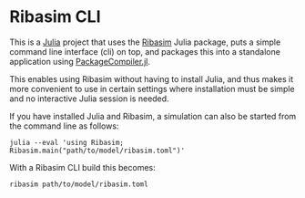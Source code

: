 # Ribasim CLI

This is a [Julia](https://julialang.org/) project that uses the
[Ribasim](https://github.com/Deltares/Ribasim) Julia package, puts a simple command line
interface (cli) on top, and packages this into a standalone application using
[PackageCompiler.jl](https://github.com/JuliaLang/PackageCompiler.jl).

This enables using Ribasim without having to install Julia, and thus makes it more
convenient to use in certain settings where installation must be simple and no interactive
Julia session is needed.

If you have installed Julia and Ribasim, a simulation can also be started from the command
line as follows:

```
julia --eval 'using Ribasim; Ribasim.main("path/to/model/ribasim.toml")'
```

With a Ribasim CLI build this becomes:

```
ribasim path/to/model/ribasim.toml
```
